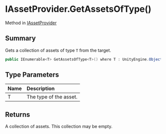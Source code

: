# IAssetProvider.GetAssetsOfType()

Method in [IAssetProvider](/docs/api/csharp/yarn.unity.iassetprovider.md)

## Summary


Gets a collection of assets of type  `T`  from
the target.


```csharp
public IEnumerable<T> GetAssetsOfType<T>() where T : UnityEngine.Object;
```

## Type Parameters

|Name|Description|
|:---|:---|
|T|The type of the asset.|

## Returns

A collection of assets. This collection may be
empty.

